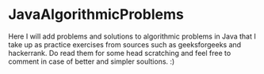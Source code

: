 # JavaAlgorithmicProblems
Here I will add problems and solutions to algorithmic problems in Java that I take up as practice exercises from sources such as geeksforgeeks and hackerrank. Do read them for some head scratching and feel free to comment in case of better and simpler soultions. :)

